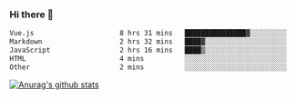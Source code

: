 ### Hi there 👋



<!--
**webB1an/webB1an** is a ✨ _special_ ✨ repository because its `README.md` (this file) appears on your GitHub profile.

Here are some ideas to get you started:

- 🔭 I’m currently working on ...
- 🌱 I’m currently learning ...
- 👯 I’m looking to collaborate on ...
- 🤔 I’m looking for help with ...
- 💬 Ask me about ...
- 📫 How to reach me: ...
- 😄 Pronouns: ...
- ⚡ Fun fact: ...
-->

<!--START_SECTION:waka-->

```txt
Vue.js                     8 hrs 31 mins   ███████████████▓░░░░░░░░░   63.14 %
Markdown                   2 hrs 32 mins   ████▓░░░░░░░░░░░░░░░░░░░░   18.89 %
JavaScript                 2 hrs 16 mins   ████▒░░░░░░░░░░░░░░░░░░░░   16.88 %
HTML                       4 mins          ░░░░░░░░░░░░░░░░░░░░░░░░░   00.60 %
Other                      2 mins          ░░░░░░░░░░░░░░░░░░░░░░░░░   00.31 %
```

<!--END_SECTION:waka-->


[![Anurag's github stats](https://github-readme-stats.vercel.app/api?username=webB1an&show_icons=true&theme=radical)](https://github.com/anuraghazra/github-readme-stats)


